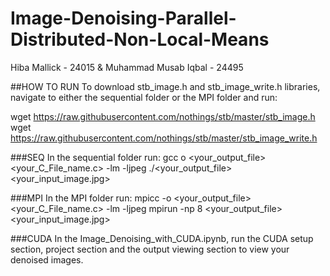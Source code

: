 # Image-Denoising-Parallel-Distributed-Non-Local-Means
 
Hiba Mallick - 24015 & Muhammad Musab Iqbal - 24495

##HOW TO RUN
To download stb_image.h and stb_image_write.h  libraries, navigate to either the sequential folder or the MPI folder and run:

wget https://raw.githubusercontent.com/nothings/stb/master/stb_image.h
wget https://raw.githubusercontent.com/nothings/stb/master/stb_image_write.h 

###SEQ
In the sequential folder run:
gcc o <your_output_file> <your_C_File_name.c> -lm -ljpeg
./<your_output_file> <your_input_image.jpg>


###MPI
In the MPI folder run:
mpicc -o <your_output_file> <your_C_File_name.c> -lm -ljpeg
mpirun -np 8  <your_output_file> <your_input_image.jpg>

###CUDA
In the Image_Denoising_with_CUDA.ipynb, run the CUDA setup section, project section and the output viewing section to view your denoised images.
